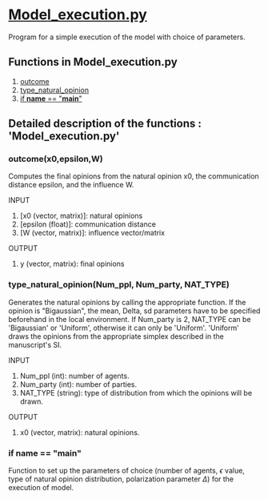 # [Model_execution.py](#Model-execution)

Program for a simple execution of the model with choice of parameters.

## Functions in Model_execution.py

1. [outcome](#outcome)
2. [type_natural_opinion](#type_natural_opinion)
3. [if __name__ == "__main__"](#main)

<a id="Model-execution"></a>
## Detailed description of the functions : 'Model_execution.py'

<a id="outcome"></a>
### outcome(x0,epsilon,W)
Computes the final opinions from the natural opinion x0, the communication distance epsilon, and the influence W.

INPUT
1. [x0 (vector, matrix)]: natural opinions
2. [epsilon (float)]: communication distance
3. [W (vector, matrix)]: influence vector/matrix

OUTPUT
1. y (vector, matrix): final opinions

<a id="type_natural_opinion"></a>
### type_natural_opinion(Num_ppl, Num_party, NAT_TYPE)
Generates the natural opinions by calling the appropriate function. If the opinion is "Bigaussian", the mean, Delta, sd parameters have to be specified beforehand in the local environment. If Num_party is 2, NAT_TYPE can be 'Bigaussian' or 'Uniform', otherwise it can only be 'Uniform'. 'Uniform' draws the opinions from the appropriate simplex described in the manuscript's SI. 

INPUT
1. Num_ppl (int): number of agents.
2. Num_party (int): number of parties.
3. NAT_TYPE (string): type of distribution from which the opinions will be drawn.
   
OUTPUT
1. x0 (vector, matrix): natural opinions.

<a id="main"></a>
### if __name__ == "__main__"
Function to set up the parameters of choice (number of agents, $\epsilon$ value, type of natural opinion distribution, polarization parameter $\Delta$) for the execution of model. 